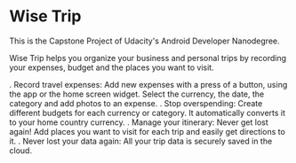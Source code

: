 Wise Trip
======

This is the Capstone Project of Udacity's Android Developer Nanodegree.

Wise Trip helps you organize your business and personal trips by recording your expenses,
budget and the places you want to visit.

. Record travel expenses: Add new expenses with a press of a button, using the app or the
home screen widget. Select the currency, the date, the category and add photos to an
expense.
. Stop overspending: Create different budgets for each currency or category. It automatically
converts it to your home country currency.
. Manage your itinerary: Never get lost again! Add places you want to visit for each trip and
easily get directions to it.
. Never lost your data again: All your trip data is securely saved in the cloud.
